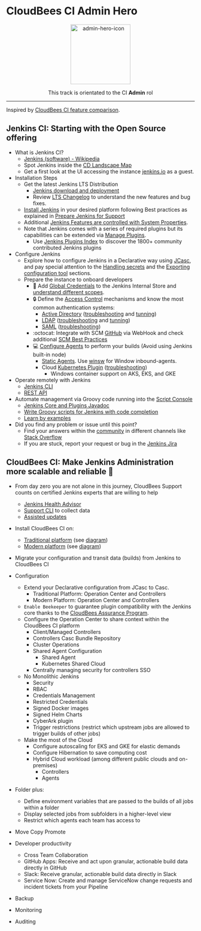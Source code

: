 # CloudBees CI Admin Hero

<p align="center">
  <img alt="admin-hero-icon" src="https://www.jenkins.io/images/logos/jenkins-is-the-way/jenkins-is-the-way.png" height="160" />
  <p align="center">This track is orientated to the CI <strong>Admin</strong> rol</p>
</p>

---

Inspired by [CloudBees CI feature comparison](https://docs.cloudbees.com/docs/cloudbees-ci/latest/feature-definition).

## Jenkins CI: Starting with the Open Source offering

* What is Jenkins CI?
  * [Jenkins (software) - Wikipedia](https://en.wikipedia.org/wiki/Jenkins_(software))
  * Spot Jenkins inside the [CD Landscape Map](https://landscape.cd.foundation/)
  * Get a first look at the UI accessing the instance [jenkins.io](https://ci.jenkins.io/) as a guest.
* Installation Steps
  * Get the latest Jenkins LTS Distribution
    * [Jenkins download and deployment](https://www.jenkins.io/download/)
    * Review [LTS Changelog](https://www.jenkins.io/changelog-stable/) to understand the new features and bug fixes.
  * [Install Jenkins](https://www.jenkins.io/doc/book/installing/) in your desired platform following Best practices as explained in [Prepare Jenkins for Support](https://docs.cloudbees.com/docs/cloudbees-ci-kb/latest/best-practices/prepare-jenkins-for-support)
  * Additional [Jenkins Features are controlled with System Properties](https://www.jenkins.io/doc/book/managing/system-properties/).
  * Note that Jenkins comes with a series of required plugins but its capabilities can be extended via [Manage Plugins](https://www.jenkins.io/doc/book/managing/plugins/).
    * Use [Jenkins Plugins Index](https://plugins.jenkins.io/) to discover the 1800+ community contributed Jenkins plugins
* Configure Jenkins
  * Explore how to configure Jenkins in a Declarative way using [JCasc](https://github.com/jenkinsci/configuration-as-code-plugin), and pay special attention to the [Handling secrets](https://github.com/jenkinsci/configuration-as-code-plugin/blob/master/docs/features/secrets.adoc) and the [Exporting configuration tool](https://github.com/jenkinsci/configuration-as-code-plugin/blob/master/docs/features/configExport.md) sections.
  * Prepare the instance to onboard developers
    * 🔑 Add [Global Credentials](https://www.jenkins.io/doc/book/using/using-credentials/#adding-new-global-credentials) to the Jenkins Internal Store and [understand different scopes](https://github.com/jenkinsci/credentials-plugin/blob/master/docs/user.adoc#credentials-scopes).
    * 🔒 Define the [Access Control](https://www.jenkins.io/doc/book/security/managing-security/#access-control) mechanisms and know the most common authentication systems:
      * [Active Directory](https://plugins.jenkins.io/active-directory/) ([troubleshooting](https://docs.cloudbees.com/docs/cloudbees-ci-kb/latest/troubleshooting-guides/cannot-make-my-ad-configuration-to-work) and [tunning](https://docs.cloudbees.com/docs/cloudbees-ci-kb/latest/troubleshooting-guides/the-log-in-with-ad-plugin-is-very-slow))
      * [LDAP](https://plugins.jenkins.io/ldap/) ([troubleshooting](https://docs.cloudbees.com/docs/cloudbees-ci-kb/latest/troubleshooting-guides/cannot-make-my-ldap-configuration-to-work) and [tunning](https://docs.cloudbees.com/docs/cloudbees-ci-kb/latest/troubleshooting-guides/the-log-in-with-ldap-plugin-is-very-slow))
      * [SAML](https://plugins.jenkins.io/saml/) ([troubleshooting](https://github.com/jenkinsci/saml-plugin/blob/main/doc/TROUBLESHOOTING.md))
    * :octocat: Integrate with SCM [GitHub](https://docs.cloudbees.com/docs/cloudbees-ci-kb/latest/client-and-managed-masters/github-webhook-configuration) via WebHook and check additional [SCM Best Practices](https://docs.cloudbees.com/docs/cloudbees-ci-kb/latest/best-practices/scm-best-practices)
    * 💻 [Configure Agents](https://www.jenkins.io/doc/book/managing/nodes/#managing-nodes) to perform your builds (Avoid using Jenkins built-in node)
      * [Static Agents](https://docs.cloudbees.com/docs/cloudbees-ci/latest/cloud-admin-guide/agents#static-agents). Use [winsw](https://github.com/winsw/winsw) for Window inbound-agents.
      * Cloud [Kubernetes Plugin](https://plugins.jenkins.io/kubernetes/) ([troubleshooting](https://docs.cloudbees.com/docs/cloudbees-ci-kb/latest/required-data/required-data-kubernetes-cloud))
        * Windows container support on AKS, EKS, and GKE
* Operate remotely with Jenkins
  * [Jenkins CLI](https://www.jenkins.io/doc/book/managing/cli/)
  * [REST API](https://www.jenkins.io/doc/book/using/remote-access-api/)
* Automate management via Groovy code running into the [Script Console](https://www.jenkins.io/doc/book/managing/script-console/)
  * [Jenkins Core and Plugins Javadoc](https://javadoc.jenkins.io/)
  * [Write Groovy scripts for Jenkins with code completion](https://www.mdoninger.de/2011/11/07/write-groovy-scripts-for-jenkins-with-code-completion.html)
  * [Learn by examples](https://www.jenkins.io/doc/book/managing/script-console/#example-groovy-scripts)
* Did you find any problem or issue until this point?
  * Find your answers within the [community](https://community.jenkins.io/) in different channels like [Stack Overflow](https://stackoverflow.com/questions/tagged/jenkins)
  * If you are stuck, report your request or bug in the [Jenkins Jira](https://issues.jenkins.io/secure/Dashboard.jspa)

## CloudBees CI: Make Jenkins Administration more scalable and reliable 🚀

* From day zero you are not alone in this journey, CloudBees Support counts on certified Jenkins experts that are willing to help
  * [Jenkins Health Advisor](https://plugins.jenkins.io/cloudbees-jenkins-advisor/)
  * [Support CLI](https://docs.cloudbees.com/docs/cbsupport/latest/) to collect data
  * [Assisted updates](https://docs.cloudbees.com/docs/cloudbees-ci-kb/latest/required-data/required-data-upgrade-a-jenkins-instance)
* Install CloudBees CI on:
  * [Traditional platform](https://docs.cloudbees.com/docs/cloudbees-ci/latest/architecture/ci-trad) (see [diagram](https://docs.cloudbees.com/docs/cloudbees-ci/latest/architecture/_images/cloudbees-ci-traditional-arch.574b6fc.svg))
  * [Modern platform](https://docs.cloudbees.com/docs/cloudbees-ci/latest/architecture/ci-cloud) (see [diagram](https://docs.cloudbees.com/docs/cloudbees-ci/latest/architecture/_images/k8s-ci-architecture.31527cd.svg))

* Migrate your configuration and transit data (builds) from Jenkins to CloudBees CI

* Configuration

  * Extend your Declarative configuration from JCasc to Casc.
    * Traditional Platform: Operation Center and Controllers
    * Modern Platform: Operation Center and Controllers
  * `Enable Beekeeper` to guarantee plugin compatibility with the Jenkins core thanks to the [CloudBees Assurance Program](https://docs.cloudbees.com/docs/admin-resources/latest/assurance-program/).
  * Configure the Operation Center to share context within the CloudBees CI platform
    * Client/Managed Controllers
    * Controllers Casc Bundle Repository
    * Cluster Operations
    * Shared Agent Configuration
      * Shared Agent
      * Kubernetes Shared Cloud
    * Centrally managing security for controllers SSO
  * No Monolithic Jenkins
    * Security
    * RBAC
    * Credentials Management
    * Restricted Credentials
    * Signed Docker images
    * Signed Helm Charts
    * CyberArk plugin
    * Trigger restrictions (restrict which upstream jobs are allowed to trigger builds of other jobs)
  * Make the most of the Cloud
    * Configure autoscaling for EKS and GKE for elastic demands
    * Configure Hibernation to save computing cost
    * Hybrid Cloud workload (among different public clouds and on-premises)
      * Controllers
      * Agents
* Folder plus:
  * Define environment variables that are passed to the builds of all jobs within a folder
  * Display selected jobs from subfolders in a higher-level view
  * Restrict which agents each team has access to

* Move Copy Promote



* Developer productivity
  * Cross Team Collaboration
  * GitHub Apps: Receive and act upon granular, actionable build data directly in GitHub
  * Slack: Receive granular, actionable build data directly in Slack
  * Service Now: Create and manage ServiceNow change requests and incident tickets from your Pipeline

* Backup
* Monitoring
* Auditing

